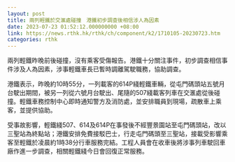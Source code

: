 ```yaml
---
layout: post
title: 兩列輕鐵於交滙處碰撞　港鐵初步調查後相信涉人為因素
date: 2023-07-23 01:52:12.000000000 +08:00
link: https://news.rthk.hk/rthk/ch/component/k2/1710105-20230723.htm
categories: rthk
---
```


兩列輕鐵昨晚前後碰撞，沒有乘客受傷報告。港鐵十分關注事件，初步調查相信事件涉及人為因素，涉事輕鐵車長已暫時調離駕駛職務，協助調查。

港鐵表示，昨晚約10時55分，一列載客的614P綫輕鐵車輛，從屯門碼頭站五號月台駛出期間，被另一列從六號月台駛出、尾隨的507綫載客列車在交滙處從後碰撞。輕鐵車務控制中心即時通知警方及消防處，並安排職員到現場，疏散車上乘客，並提供協助。

受事故影響，輕鐵綫507、614及614P在事發後不經豐景園站至屯門碼頭站，改以三聖站為終點站；港鐵安排免費接駁巴士，行走屯門碼頭至三聖站，接載受影響乘客至輕鐵於凌晨約1時38分行車服務完結。工程人員會在收車後將涉事列車駛回車廠作進一步調查，相關輕鐵綫今日會回復正常服務。
